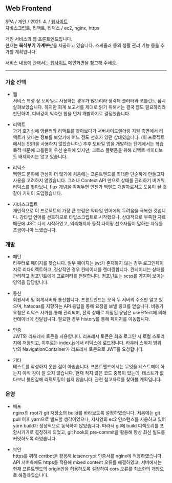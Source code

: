 ## Web Frontend

SPA / 개인 / 2021. 4. / [웹사이트](https://scene.gq)  
자바스크립트, 리액트, 리덕스 / ec2, nginx, https

개인 서비스의 웹 프론트엔드입니다.  
현재는 **복식부기 가계부**만을 제공하고 있습니다. 스케쥴러 등의 생활 관리 기능 등을 추가할 계획입니다.

서비스 내용에 관해서는 [웹사이트](https://scene.gq) 메인화면을 참고해 주세요.

---

### 기술 선택

- 웹  
  서비스 특성 상 모바일로 사용하는 경우가 많으리라 생각해 플러터와 코틀린도 잠시 살펴보았습니다. 하지만 회계 보고서를 제대로 읽기 위해서는 결국 웹도 필요하리라 판단하여, 디버깅이 익숙한 웹을 먼저 개발하기로
  결정했습니다.

- 리액트  
  과거 호기심에 앵귤러와 리액트를 찾아보다가 서버사이드렌더링 지원 측면에서 리액트가 낫다는 정보를 보았기에 어느 정도 선호가 있던 상태였습니다. (이 프로젝트에서는 SSR을 사용하지 않았습니다.) 추후 모바일 앱을
  개발하는 단계에서는 학습 목적 때문에 코틀린이 우선 순위에 있지만, 크로스 플랫폼을 위해 리액트 네이티브도 배제하지는 않고 있습니다.

- 리덕스  
  백엔드 분야에 관심이 더 많기에 처음에는 프론트엔드를 최대한 단순하게 만들고자 사용을 고려하지 않았습니다. 그러나 Context API 만으로 상태를 관리하기 버거워 리덕스를 찾아보니, flux 개념을 익혀두면
  언젠가 백엔드 개발자로서도 도움이 될 것 같아 기꺼이 도입했습니다.

- 자바스크립트  
  개인적으로 이 프로젝트의 가장 큰 보람은 약타입 언어에의 두려움을 극복한 것입니다. 강타입 언어를 선호하므로 타입스크립트로 시작했으나, 상대적으로 부족한 자료 때문에 JS로 다시 시작하였고, 익숙해지자 동적
  타이핑 선호자들이 말하는 자유를 조금이나마 느꼈습니다.

### 개발

- 패턴  
  라우터로 페이지를 찾습니다. 일부 페이지는 jwt가 존재하지 않는 경우 로그인페이지로 리다이렉트하고, 정상적인 경우 컨테이너를 렌더링합니다. 컨테이너는 상태를 관리하고 컴포넌트에게 프로퍼티를 전달합니다.
  컴포넌트는 scss를 가지며 보이는 영역을 담당합니다.

- 통신  
  회원서버 및 회계서버와 통신합니다. 프론트엔드는 오직 두 서버의 주소만 알고 있으며, hateoas를 지향하는 API 응답을 통해 요청을 보낼 링크를 얻습니다. 비동기 요청은 리덕스 사가를 통해 관리되며, 전역
  상태로 저장된 응답은 useEffect에 의해 컨테이너에 전달됩니다. 필요한 경우 history를 통해 페이지를 이동합니다.

- 인증  
  JWT와 리프레시 토큰을 사용합니다. 리프레시 토큰은 최초 로그인 시 로컬 스토리지에 저장되고, 이후로는 index.js에서 리덕스에 로드됩니다. 라우터 스위치 범위 밖의 NavigationContainer가 리프레시 토큰으로
  JWT를 요청합니다.

- 기타  
  테스트를 작성하지 못한 점이 아쉽습니다. 프론트엔드에서는 무엇을 테스트해야 하는지 아직 감이 잘 오지 않습니다. 현재 적지 않은 코드 중복이 있는데, 테스트가 없다보니 불안감에 리팩토링이 쉽지 않습니다. 관련
  참고자료를 찾아볼 계획입니다.

### 운영

- 배포  
  nginx의 root가 git 저장소의 build를 바라보도록 설정하였습니다. 처음에는 git pull 이후 yarn으로 빌드할 생각이었으나, 저사양의 ec2 인스턴스를 사용하고 있어 yarn build가
  정상적으로 동작하지 않았습니다. 따라서 git에 build 디렉토리를 포함시키기로 결정하게 되었고, git hook의 pre-commit을 활용해 항상 최신 빌드를 커밋하도록 하였습니다.

- 보안  
  https를 위해 certbot을 활용해 letsencrypt 인증서를 nginx에 적용하였습니다. API 서버측에도 https를 적용해 mixed content 오류를 해결하였고, 서버에서는 현재 프론트엔드의
  origin만을 허용하도록 설정하여 cors 오류를 최소한의 개방으로 해결하였습니다.
  